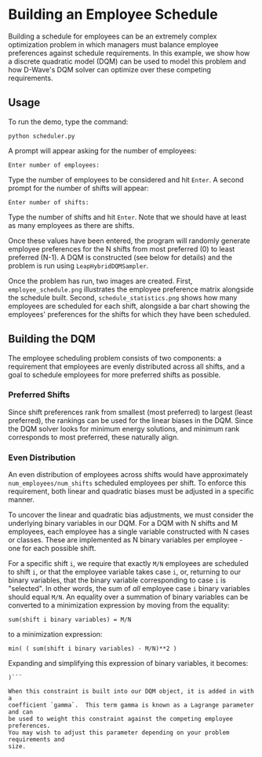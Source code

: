 # Building an Employee Schedule

Building a schedule for employees can be an extremely complex optimization
problem in which managers must balance employee preferences against schedule
requirements. In this example, we show how a discrete quadratic model (DQM) can
be used to model this problem and how D-Wave's DQM solver can optimize over
these competing requirements.

## Usage

To run the demo, type the command:

```python scheduler.py```

A prompt will appear asking for the number of employees:

```Enter number of employees:```

Type the number of employees to be considered and hit `Enter`. A second prompt
for the number of shifts will appear:

```Enter number of shifts:```

Type the number of shifts and hit `Enter`. Note that we should have at least as
many employees as there are shifts.

Once these values have been entered, the program will randomly generate employee
preferences for the N shifts from most preferred (0) to least preferred (N-1). A
DQM is constructed (see below for details) and the problem is run using
`LeapHybridDQMSampler`.

Once the problem has run, two images are created. First, `employee_schedule.png`
illustrates the employee preference matrix alongside the schedule built.
Second, `schedule_statistics.png` shows how many employees are scheduled for
each shift, alongside a bar chart showing the employees' preferences for the
shifts for which they have been scheduled.

## Building the DQM

The employee scheduling problem consists of two components: a requirement that
employees are evenly distributed across all shifts, and a goal to schedule
employees for more preferred shifts as possible.

### Preferred Shifts

Since shift preferences rank from smallest (most preferred) to largest (least
preferred), the rankings can be used for the linear biases in the DQM.  Since
the DQM solver looks for minimum energy solutions, and minimum rank corresponds
to most preferred, these naturally align.

### Even Distribution

An even distribution of employees across shifts would have approximately
`num_employees/num_shifts` scheduled employees per shift. To enforce this
requirement, both linear and quadratic biases must be adjusted in a specific
manner.

To uncover the linear and quadratic bias adjustments, we must consider the
underlying binary variables in our DQM. For a DQM with N shifts and M employees,
each employee has a single variable constructed with N cases or classes. These
are implemented as N binary variables per employee - one for each possible
shift.

For a specific shift `i`, we require that exactly `M/N` employees are scheduled
to shift `i`, or that the employee variable takes case `i`, or, returning to our
binary variables, that the binary variable corresponding to case `i` is
"selected". In other words, the sum of *all* employee case `i` binary variables
should equal `M/N`. An equality over a summation of binary variables can be
converted to a minimization expression by moving from the equality:

```sum(shift i binary variables) = M/N```

to a minimization expression:

```min( ( sum(shift i binary variables) - M/N)**2 )```

Expanding and simplifying this expression of binary variables, it becomes:

```min( (-2*M/N+1)*sum(shift i linear biases) + 2*sum(shift i quadratic biases)
)```

When this constraint is built into our DQM object, it is added in with a
coefficient `gamma`.  This term gamma is known as a Lagrange parameter and can
be used to weight this constraint against the competing employee preferences.
You may wish to adjust this parameter depending on your problem requirements and
size.
